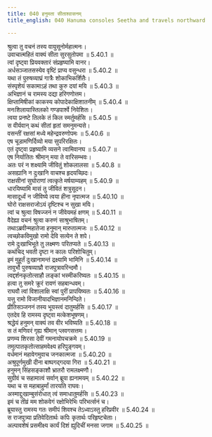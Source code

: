 ```yaml
---
title: 040 हनुमता सीताश्वासनम्
title_english: 040 Hanuma consoles Seetha and travels northward

---
```

<div class="audioEmbed"  caption="श्रीराम-हरिसीताराममूर्ति-घनपाठिभ्यां वचनम्" src="https://archive.org/download/Ramayana-recitation-Sriram-harisItArAmamUrti-Ghanapaati-v2/Kanda_5/Kanda_5_SK-040-Hanuma_consoles_Seetha_and_travels_northward.mp3"></div>

  
श्रुत्वा तु वचनं तस्य वायुसूनोर्महात्मनः।  
उवाचात्महितं वाक्यं सीता सुरसुतोपमा ॥ 5.40.1 ॥   
त्वां दृष्ट्वा प्रियवक्तारं संप्रहृष्यामि वानर।  
अर्धसञ्जातसस्येव वृष्टिं प्राप्य वसुन्धरा ॥ 5.40.2 ॥   
यथा तं पुरुषव्याघ्रं गात्रैः शोकाभिकर्शितैः।  
संस्पृशेयं सकामाऽहं तथा कुरु दयां मयि ॥ 5.40.3 ॥   
अभिज्ञानं च रामस्य दद्या हरिगणोत्तम।  
क्षिप्तामिषीकां काकस्य कोपादेकाक्षिशातनीम् ॥ 5.40.4 ॥   
मनःशिलायास्तिलको गण्डपार्श्वे निवेशितः।  
त्वया प्रनष्टे तिलके तं किल स्मर्तुमर्हसि ॥ 5.40.5 ॥   
स वीर्यवान् कथं सीतां हृतां समनुमन्यसे।  
वसन्तीं रक्षसां मध्ये महेन्द्रवरुणोपमः ॥ 5.40.6 ॥   
एष चूडामणिर्दिव्यो मया सुपरिरक्षितः।  
एतं दृष्ट्वा प्रहृष्यामि व्यसने त्वामिवानघ ॥ 5.40.7 ॥   
एष निर्यातितः श्रीमान् मया ते वारिसम्भवः।  
अतः परं न शक्ष्यामि जीवितुं शोकलालसा ॥ 5.40.8 ॥   
असह्यानि न दुःखानि वाचश्च हृदयच्छिदः।  
राक्षसीनां सुघोराणां त्वत्कृते मर्षयाम्यहम् ॥ 5.40.9 ॥   
धारयिष्यामि मासं तु जीवितं शत्रुसूदन।  
मासादूर्ध्वं न जीविष्ये त्वया हीना नृपात्मज ॥ 5.40.10 ॥   
घोरो राक्षसराजोऽयं दृष्टिश्च न सुखा मयि।  
त्वां च श्रुत्वा विषज्जनं न जीवेयमहं क्षणम् ॥ 5.40.11 ॥   
वैदेह्या वचनं श्रुत्वा करुणं साश्रुभाषितम्।  
तथाऽब्रवीन्महातेजा हनुमान् मारुतात्मजः ॥ 5.40.12 ॥   
त्वच्छोकविमुखो रामो देवि सत्येन ते शपे।  
रामे दुःखाभिभूते तु लक्ष्मणः परितप्यते ॥ 5.40.13 ॥   
कथंचिद् भवती दृष्टा न कालः परिशोचितुम्।  
इमं मुहूर्तं दुःखानामन्तं द्रक्ष्यामि भामिनि ॥ 5.40.14 ॥   
तावुभौ पुरुषव्याघ्रौ राजपुत्रावरिन्दमौ।  
त्वद्दर्शनकृतोत्साहौ लङ्कां भस्मीकरिष्यतः ॥ 5.40.15 ॥   
हत्वा तु समरे क्रूरं रावणं सहबान्धवम्।  
राघवौ त्वां विशालाक्षि स्वां पुरीं प्रापयिष्यतः ॥ 5.40.16 ॥   
यत्तु रामो विजानीयादभिज्ञानमनिन्दिते।  
प्रीतिसञ्जननं तस्य भूयस्त्वं दातुमर्हसि ॥ 5.40.17 ॥   
एतदेव हि रामस्य दृष्ट्वा मत्केशभूषणम्।  
श्रद्धेयं हनुमन् वाक्यं तव वीर भविष्यति ॥ 5.40.18 ॥   
स तं मणिवरं गृह्य श्रीमान् प्लवगसत्तमः।  
प्रणम्य शिरसा देवीं गमनायोपचक्रमे ॥ 5.40.19 ॥   
तमुत्पातकृतोत्साहमवेक्ष्य हरिपुङ्गवम्।  
वर्धमानं महावेगमुवाच जनकात्मजा ॥ 5.40.20 ॥   
अश्रुपूर्णमुखी दीना बाष्पगद्गदया गिरा ॥ 5.40.21 ॥   
हनुमन् सिंहसङ्काशौ भ्रातरौ रामलक्ष्मणौ।  
सुग्रीवं च सहामात्वं सर्वान् ब्रूया ह्यनामयम् ॥ 5.40.22 ॥   
यथा च स महाबाहुर्मां तारयति राघवः।  
अस्माद्दुःखाम्बुसंरोधात् त्वं समाधातुमर्हसि ॥ 5.40.23 ॥   
इमं च तीव्रं मम शोकवेगं रक्षोभिरेभिः परिभर्त्सनं च।  
ब्रूयास्तु रामस्य गतः समीपं शिवश्च तेऽध्वाऽस्तु हरिप्रवीर ॥ 5.40.24 ॥   
स राजपुत्र्या प्रतिवेदितार्थः कपिः कृतार्थः परिहृष्टचेताः।  
अल्पावशेषं प्रसमीक्ष्य कार्यं दिशं ह्युदिचीं मनसा जगाम ॥ 5.40.25 ॥   
